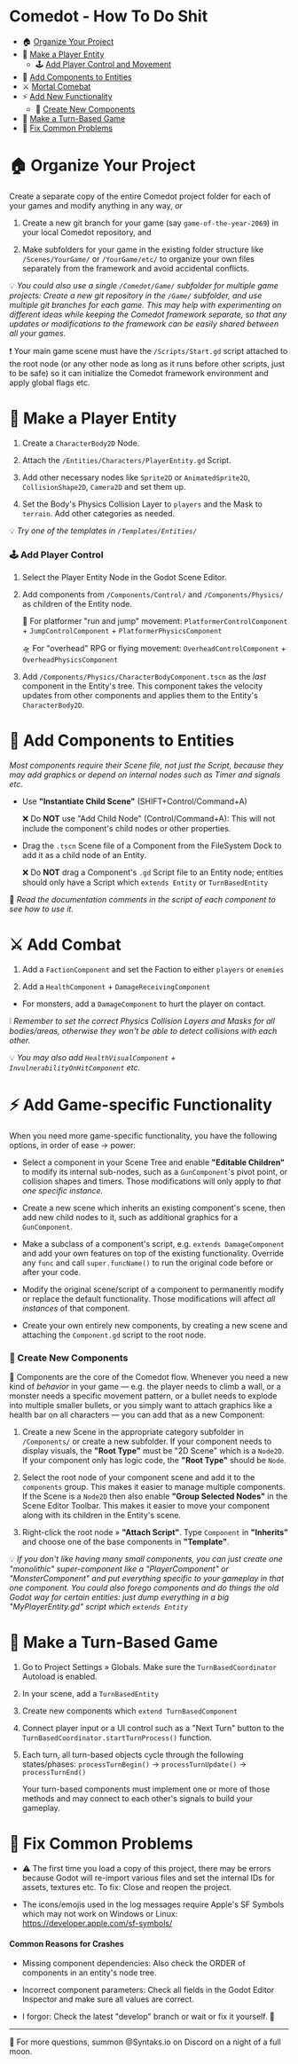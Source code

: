 # Comedot - How To Do Shit

* 🏠 [Organize Your Project](#-organize-your-project)
* 👤 [Make a Player Entity](#-make-a-player-entity)
	* 🕹️ [Add Player Control and Movement](#%EF%B8%8F-add-player-control)
* 🧩 [Add Components to Entities](#-add-components-to-entities)
* ⚔️ [Mortal Comebat](#%EF%B8%8F-add-combat)
* ⚡️ [Add New Functionality](#%EF%B8%8F-add-game-specific-functionality)
	* 🧩 [Create New Components](#-create-new-components)
* 🎲 [Make a Turn-Based Game](#-make-a-turn-based-game)
* 🔧 [Fix Common Problems](#-fix-common-problems)


# 🏠 Organize Your Project

Create a separate copy of the entire Comedot project folder for each of your games and modify anything in any way, _or_

1. Create a new git branch for your game (say `game-of-the-year-2069`) in your local Comedot repository, and

2. Make subfolders for your game in the existing folder structure like `/Scenes/YourGame/` or `/YourGame/etc/` to organize your own files separately from the framework and avoid accidental conflicts.

💡 _You could also use a single `/Comedot/Game/` subfolder for multiple game projects: Create a new git repository in the `/Game/` subfolder, and use multiple git branches for each game. This may help with experimenting on different ideas while keeping the Comedot framework separate, so that any updates or modifications to the framework can be easily shared between all your games._

❗️ Your main game scene must have the `/Scripts/Start.gd` script attached to the root node (or any other node as long as it runs before other scripts, just to be safe) so it can initialize the Comedot framework environment and apply global flags etc.


# 👤 Make a Player Entity

1. Create a `CharacterBody2D` Node.

2. Attach the `/Entities/Characters/PlayerEntity.gd` Script.

3. Add other necessary nodes like `Sprite2D` or `AnimatedSprite2D`, `CollisionShape2D`, `Camera2D` and set them up.

4. Set the Body's Physics Collision Layer to `players` and the Mask to `terrain`. Add other categories as needed.

💡 _Try one of the templates in `/Templates/Entities/`_


### 🕹️ Add Player Control

1. Select the Player Entity Node in the Godot Scene Editor.

2. Add components from `/Components/Control/` and `/Components/Physics/` as children of the Entity node.

	🍄 For platformer "run and jump" movement: `PlatformerControlComponent` + `JumpControlComponent` + `PlatformerPhysicsComponent`

	🛸 For "overhead" RPG or flying movement:  `OverheadControlComponent` + `OverheadPhysicsComponent`

3. Add `/Components/Physics/CharacterBodyComponent.tscn` as the _last_ component in the Entity's tree. This component takes the velocity updates from other components and applies them to the Entity's `CharacterBody2D`.


# 🧩 Add Components to Entities

_Most components require their Scene file, not just the Script, because they may add graphics or depend on internal nodes such as Timer and signals etc._

* Use **"Instantiate Child Scene"** (SHIFT+Control/Command+A)

	❌ Do **NOT** use "Add Child Node" (Control/Command+A): This will not include the component's child nodes or other properties.

* Drag the `.tscn` Scene file of a Component from the FileSystem Dock to add it as a child node of an Entity.

	❌ Do **NOT** drag a Component's `.gd` Script file to an Entity node; entities should only have a Script which `extends Entity` or `TurnBasedEntity`

📖 _Read the documentation comments in the script of each component to see how to use it._


# ⚔️ Add Combat

1. Add a `FactionComponent` and set the Faction to either `players` or `enemies`

2. Add a `HealthComponent` + `DamageReceivingComponent`

* For monsters, add a `DamageComponent` to hurt the player on contact.

❕ _Remember to set the correct Physics Collision Layers and Masks for all bodies/areas, otherwise they won't be able to detect collisions with each other._

💡 _You may also add `HealthVisualComponent` + `InvulnerabilityOnHitComponent` etc._


# ⚡️ Add Game-specific Functionality

When you need more game-specific functionality, you have the following options, in order of ease → power:

* Select a component in your Scene Tree and enable **"Editable Children"** to modify its internal sub-nodes, such as a `GunComponent`'s pivot point, or collision shapes and timers. Those modifications will only apply to *that one specific instance.*

* Create a new scene which inherits an existing component's scene, then add new child nodes to it, such as additional graphics for a `GunComponent`.

* Make a subclass of a component's script, e.g. `extends DamageComponent` and add your own features on top of the existing functionality. Override any `func` and call `super.funcName()` to run the original code before or after your code.

* Modify the original scene/script of a component to permanently modify or replace the default functionality. Those modifications will affect *all instances* of that component.

* Create your own entirely new components, by creating a new scene and attaching the `Component.gd` script to the root node.


### 🧩 Create New Components

📜 Components are the core of the Comedot flow. Whenever you need a new kind of *behavior* in your game — e.g. the player needs to climb a wall, or a monster needs a specific movement pattern, or a bullet needs to explode into multiple smaller bullets, or you simply want to attach graphics like a health bar on all characters — you can add that as a new Component:

1. Create a new Scene in the appropriate category subfolder in `/Components/` or create a new subfolder. If your component needs to display visuals, the **"Root Type"** must be "2D Scene" which is a `Node2D`. If your component only has logic code, the **"Root Type"** should be `Node`.

2. Select the root node of your component scene and add it to the `components` group. This makes it easier to manage multiple components. If the Scene is a `Node2D` then also enable **"Group Selected Nodes"** in the Scene Editor Toolbar. This makes it easier to move your component along with its children in the Entity's scene.

3. Right-click the root node » **"Attach Script"**. Type `Component` in **"Inherits"** and choose one of the base components in **"Template"**.

💡 _If you don't like having many small components, you can just create one "monolithic" super-component like a "PlayerComponent" or "MonsterComponent" and put everything specific to your gameplay in that one component. You could also forego components and do things the old Godot way for certain entities: just dump everything in a big "MyPlayerEntity.gd" script which `extends Entity`_


# 🎲 Make a Turn-Based Game

1. Go to Project Settings » Globals. Make sure the `TurnBasedCoordinator` Autoload is enabled.

2. In your scene, add a `TurnBasedEntity`

3. Create new components which `extend TurnBasedComponent`

4. Connect player input or a UI control such as a "Next Turn" button to the `TurnBasedCoordinator.startTurnProcess()` function.

5. Each turn, all turn-based objects cycle through the following states/phases: `processTurnBegin()` → `processTurnUpdate()` → `processTurnEnd()`

	Your turn-based components must implement one or more of those methods and may connect to each other's signals to build your gameplay.


# 🔧 Fix Common Problems

* ⚠️ The first time you load a copy of this project, there may be errors because Godot will re-import various files and set the internal IDs for assets, textures etc. To fix: Close and reopen the project.

* The icons/emojis used in the log messages require Apple's SF Symbols which may not work on Windows or Linux: https://developer.apple.com/sf-symbols/

#### Common Reasons for Crashes

* Missing component dependencies: Also check the ORDER of components in an entity's node tree.

* Incorrect component parameters: Check all fields in the Godot Editor Inspector and make sure all values are correct.

* I forgor: Check the latest "develop" branch or wait or fix it yourself. 🥲


----

💬 For more questions, summon @Syntaks.io on Discord on a night of a full moon.
